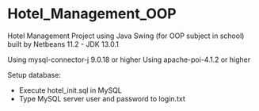 # Hotel_Management_OOP
Hotel Management Project using Java Swing (for OOP subject in school) built by Netbeans 11.2 - JDK 13.0.1

Using mysql-connector-j 9.0.18 or higher
Using apache-poi-4.1.2 or higher

Setup database:
- Execute hotel_init.sql in MySQL
- Type MySQL server user and password to login.txt
